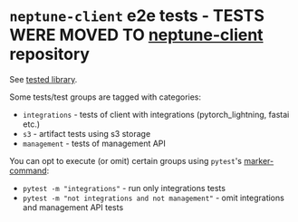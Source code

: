 # `neptune-client` e2e tests - **TESTS WERE MOVED TO [neptune-client](https://github.com/neptune-ai/neptune-client) repository**

See [tested library](https://github.com/neptune-ai/neptune-client).

Some tests/test groups are tagged with categories:
* `integrations` - tests of client with integrations (pytorch_lightning, fastai etc.)
* `s3` - artifact tests using s3 storage
* `management` - tests of management API

You can opt to execute (or omit) certain groups using `pytest`'s [marker-command](https://docs.pytest.org/en/6.2.x/example/markers.html):
* `pytest -m "integrations"` - run only integrations tests
* `pytest -m "not integrations and not management"` - omit integrations and management API tests
